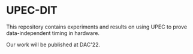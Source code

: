 # UPEC-DIT
This repository contains experiments and results on using UPEC to prove data-independent timing in hardware.

Our work will be published at DAC'22.
